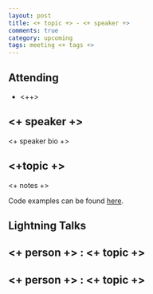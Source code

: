 ```yaml
---
layout: post
title: <+ topic +> - <+ speaker +>
comments: true
category: upcoming
tags: meeting <+ tags +>
---
```



## Attending

- <++>


## <+ speaker +>

<+ speaker bio +>

## <+topic +>

<+ notes +>

Code examples can be found [here][code].

## Lightning Talks

## <+ person +> : <+ topic +>

## <+ person +> : <+ topic +>


[code]: https://github.com/thehackerwithin/berkeley/tree/master/topic "Code Examples" 
